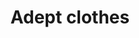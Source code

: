 ---
#preview
title: Adept clothes
image: /img/portfolio/6.jpg
category: Logo Design

#params
fullWidth: true

#full details
details:
    - label: "Client:"
      value: "xyz"

    - label: "Date:"
      value: "April 2022"

    - label: "$category"

description:
    enabled: 1
    content: "
        <p>Our pieces, ranging from sophisticated office chairs to versatile home furniture, embody a unique blend of style, functionality, and ergonomic excellence. Venture into the Aevoe universe and experience how our furniture transforms your daily living and working spaces into realms of elegance and comfort.</p>
    "

gallery: 
    enabled: 1
    items:
        - image: /img/portfolio/project-1/2.jpg
          alt: "image"

        - image: /img/portfolio/project-1/3.jpg
          alt: "image"

        - image: /img/portfolio/project-1/4.jpg
          alt: "image"

description2:
    enabled: 1
    heading: "Visual identity design"
    content: "
        <p>Embrace the extraordinary with Aevoe - a premium furnishing brand that fuses modern design with supreme comfort.</p>
        <p>Our pieces, ranging from sophisticated office chairs to versatile home furniture, embody a unique blend of style, functionality, and ergonomic excellence. Venture into the Aevoe universe and experience how our furniture transforms your daily living and working spaces into realms of elegance and comfort.</p>
    "
    button:
        label: Visit website
        link: "https://aklilumandefro.com/"
        target: "_blank"

gallery2: 
    enabled: 1
    items:
        - image: /img/portfolio/project-1/5.jpg
          alt: "image"

        - image: /img/portfolio/project-1/6.jpg
          alt: "image"

        - image: /img/portfolio/project-1/7.jpg
          alt: "image"
---